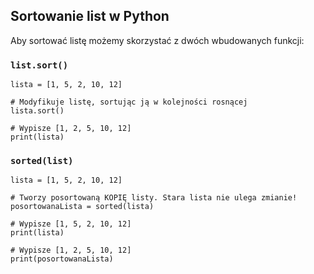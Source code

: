 ## Sortowanie list w Python

Aby sortować listę możemy skorzystać z dwóch wbudowanych funkcji:

### `list.sort()`

```
lista = [1, 5, 2, 10, 12]

# Modyfikuje listę, sortując ją w kolejności rosnącej
lista.sort()

# Wypisze [1, 2, 5, 10, 12]
print(lista)
```

### `sorted(list)`

```
lista = [1, 5, 2, 10, 12]

# Tworzy posortowaną KOPIĘ listy. Stara lista nie ulega zmianie!
posortowanaLista = sorted(lista)

# Wypisze [1, 5, 2, 10, 12]
print(lista)

# Wypisze [1, 2, 5, 10, 12]
print(posortowanaLista)
```

